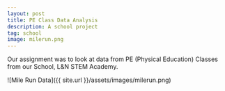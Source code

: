 ```yaml
---
layout: post
title: PE Class Data Analysis
description: A school project
tag: school
image: milerun.png
---
```



Our assignment was to look at data from PE (Physical Education) Classes from our School, L&N STEM Academy.

![Mile Run Data]({{ site.url }}/assets/images/milerun.png)

